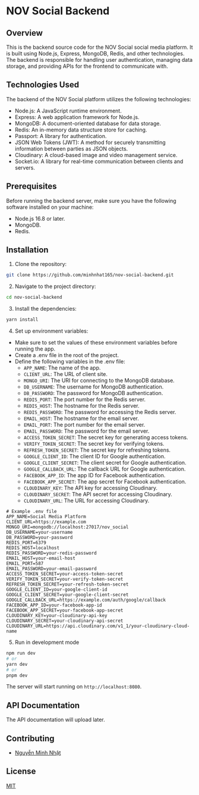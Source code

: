 # NOV Social Backend

## Overview

This is the backend source code for the NOV Social social media platform. It is built using Node.js, Express, MongoDB, Redis, and other technologies. The backend is responsible for handling user authentication, managing data storage, and providing APIs for the frontend to communicate with.

## Technologies Used

The backend of the NOV Social platform utilizes the following technologies:

* Node.js: A JavaScript runtime environment.
* Express: A web application framework for Node.js.
* MongoDB: A document-oriented database for data storage.
* Redis: An in-memory data structure store for caching.
* Passport: A library for authentication.
* JSON Web Tokens (JWT): A method for securely transmitting information between parties as JSON objects.
* Cloudinary: A cloud-based image and video management service.
* Socket.io: A library for real-time communication between clients and servers.

## Prerequisites
Before running the backend server, make sure you have the following software installed on your machine:

 * Node.js 16.8 or later.
 * MongoDB.
 * Redis.

## Installation

1. Clone the repository:

```bash
git clone https://github.com/minhnhat165/nov-social-backend.git
```

2. Navigate to the project directory:

```bash
cd nov-social-backend
```

3. Install the dependencies:
```bash
yarn install
```

4. Set up environment variables:
* Make sure to set the values of these environment variables before running the app.
* Create a .env file in the root of the project.
* Define the following variables in the .env file:
  * `APP_NAME`: The name of the app.
  * `CLIENT_URL`: The URL of client site.
  * `MONGO_URI`: The URI for connecting to the MongoDB database.
  * `DB_USERNAME`: The username for MongoDB authentication.
  * `DB_PASSWORD`: The password for MongoDB authentication.
  * `REDIS_PORT`: The port number for the Redis server.
  * `REDIS_HOST`: The hostname for the Redis server.
  * `REDIS_PASSWORD`: The password for accessing the Redis server.
  * `EMAIL_HOST`: The hostname for the email server.
  * `EMAIL_PORT`: The port number for the email server.
  * `EMAIL_PASSWORD`: The password for the email server.
  * `ACCESS_TOKEN_SECRET`: The secret key for generating access tokens.
  * `VERIFY_TOKEN_SECRET`: The secret key for verifying tokens.
  * `REFRESH_TOKEN_SECRET`:  The secret key for refreshing tokens.
  * `GOOGLE_CLIENT_ID`: The client ID for Google authentication.
  * `GOOGLE_CLIENT_SECRET`: The client secret for Google authentication.
  * `GOOGLE_CALLBACK_URL`: The callback URL for Google authentication.
  * `FACEBOOK_APP_ID`: The app ID for Facebook authentication.
  * `FACEBOOK_APP_SECRET`: The app secret for Facebook authentication.
  * `CLOUDINARY_KEY`: The API key for accessing Cloudinary.
  * `CLOUDINARY_SECRET`: The API secret for accessing Cloudinary.
  * `CLOUDINARY_URL`: The URL for accessing Cloudinary.
```dotenv
# Example .env file
APP_NAME=Social Media Platform
CLIENT_URL=https://example.com
MONGO_URI=mongodb://localhost:27017/nov_social
DB_USERNAME=your-username
DB_PASSWORD=your-password
REDIS_PORT=6379
REDIS_HOST=localhost
REDIS_PASSWORD=your-redis-password
EMAIL_HOST=your-email-host
EMAIL_PORT=587
EMAIL_PASSWORD=your-email-password
ACCESS_TOKEN_SECRET=your-access-token-secret
VERIFY_TOKEN_SECRET=your-verify-token-secret
REFRESH_TOKEN_SECRET=your-refresh-token-secret
GOOGLE_CLIENT_ID=your-google-client-id
GOOGLE_CLIENT_SECRET=your-google-client-secret
GOOGLE_CALLBACK_URL=https://example.com/auth/google/callback
FACEBOOK_APP_ID=your-facebook-app-id
FACEBOOK_APP_SECRET=your-facebook-app-secret
CLOUDINARY_KEY=your-cloudinary-api-key
CLOUDINARY_SECRET=your-cloudinary-api-secret
CLOUDINARY_URL=https://api.cloudinary.com/v1_1/your-cloudinary-cloud-name
```
5. Run in development mode

```bash
npm run dev
# or
yarn dev
# or
pnpm dev
```
The server will start running on `http://localhost:8080`.

## API Documentation
The API documentation will upload later.

## Contributing
* [Nguyễn Minh Nhật](https://github.com/minhnhat165)
  
## License

[MIT](https://choosealicense.com/licenses/mit/)

